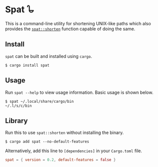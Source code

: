 # Spat 𐃸

This is a command-line utility for shortening UNIX-like paths which also provides
the [`spat::shorten`](https://docs.rs/spat) function capable of doing the same.

## Install

`spat` can be built and installed using `cargo`.
```console
$ cargo install spat
```

## Usage

Run `spat --help` to view usage information. Basic usage is shown below.
```console
$ spat ~/.local/share/cargo/bin
~/.l/s/c/bin
```

## Library

Run this to use `spat::shorten` without installing the binary.
```console
$ cargo add spat --no-default-features
```

Alternatively, add this line to `[dependencies]` in your `Cargo.toml` file.
```toml
spat = { version = 0.2, default-features = false }
```
